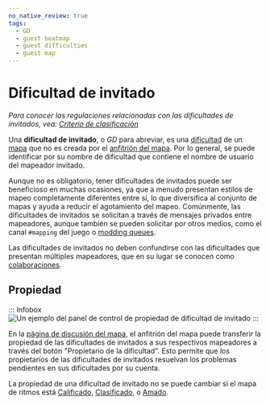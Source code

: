 ```yaml
---
no_native_review: true
tags:
  - GD
  - guest beatmap
  - guest difficulties
  - guest map
---
```


# Dificultad de invitado

*Para conocer las regulaciones relacionadas con las dificultades de invitados, vea: [Criterio de clasificación](/wiki/Ranking_Criteria)*

Una **dificultad de invitado**, o *GD* para abreviar, es una [dificultad](/wiki/Beatmap/Difficulty) de un [mapa](/wiki/Beatmap) que no es creada por el [anfitrión del mapa](/wiki/Beatmap/Beatmap_host). Por lo general, se puede identificar por su nombre de dificultad que contiene el nombre de usuario del mapeador invitado.

Aunque no es obligatorio, tener dificultades de invitados puede ser beneficioso en muchas ocasiones, ya que a menudo presentan estilos de mapeo completamente diferentes entre sí, lo que diversifica al conjunto de mapas y ayuda a reducir el agotamiento del mapeo. Comúnmente, las dificultades de invitados se solicitan a través de mensajes privados entre mapeadores, aunque también se pueden solicitar por otros medios, como el canal `#mapping` del juego o [modding queues](/wiki/Community/Forum/Modding_Queues).

Las dificultades de invitados no deben confundirse con las dificultades que presentan múltiples mapeadores, que en su lugar se conocen como [colaboraciones](/wiki/Beatmap/Beatmap_collaborations).
  
## Propiedad

::: Infobox
![](img/gd_ownership.png "Un ejemplo del panel de control de propiedad de dificultad de invitado")
:::

En la [página de discusión del mapa](/wiki/Beatmap_discussion), el anfitrión del mapa puede transferir la propiedad de las dificultades de invitados a sus respectivos mapeadores a través del botón "Propietario de la dificultad". Esto permite que los propietarios de las dificultades de invitados resuelvan los problemas pendientes en sus dificultades por su cuenta.

La propiedad de una dificultad de invitado no se puede cambiar si el mapa de ritmos está [Calificado](/wiki/Beatmap/Category#calificados), [Clasificado](/wiki/Beatmap/Category#clasificados), o [Amado](/wiki/Beatmap/Category#amados).
